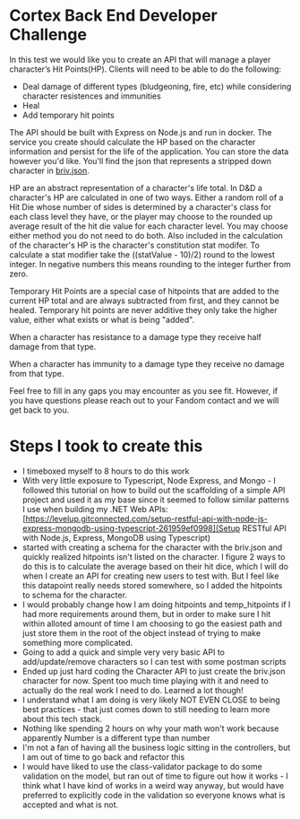 # Cortex Back End Developer Challenge
In this test we would like you to create an API that will manage a player character’s Hit Points(HP). Clients will need to be able to do the following:
- Deal damage of different types (bludgeoning, fire, etc) while considering character resistences and immunities
- Heal
- Add temporary hit points

The API should be built with Express on Node.js and run in docker. The service you create should calculate the HP based on the character information and persist for the life of the application. You can store the data however you'd like. You'll find the json that represents a stripped down character in  [briv.json](briv.json).

HP are an abstract representation of a character's life total. In D&D a character's HP are calculated in one of two ways. Either a random roll of a Hit Die whose number of sides is determined by a character's class for each class level they have, or the player may choose to the rounded up average result of the hit die value for each character level. You may choose either method you do not need to do both. Also included in the calculation of the character's HP is the character's constitution stat modifer. To calculate a stat modifier take the ((statValue - 10)/2) round to the lowest integer. In negative numbers this means rounding to the integer further from zero.

Temporary Hit Points are a special case of hitpoints that are added to the current HP total and are always subtracted from first, and they cannot be healed. Temporary hit points are never additive they only take the higher value, either what exists or what is being "added".

When a character has resistance to a damage type they receive half damage from that type.

When a character has immunity to a damage type they receive no damage from that type.

Feel free to fill in any gaps you may encounter as you see fit. However, if you have questions please reach out to your Fandom contact and we will get back to you.

# Steps I took to create this
- I timeboxed myself to 8 hours to do this work
- With very little exposure to Typescript, Node Express, and Mongo - I followed this tutorial on how to build out the scaffolding of a simple API project and used it as my base since it seemed to follow similar patterns I use when building my .NET Web APIs: [https://levelup.gitconnected.com/setup-restful-api-with-node-js-express-mongodb-using-typescript-261959ef0998](Setup RESTful API with Node.js, Express, MongoDB using Typescript)
- started with creating a schema for the character with the briv.json and quickly realized hitpoints isn't listed on the character. I figure 2 ways to do this is to calculate the average based on their hit dice, which I will do when I create an API for creating new users to test with. But I feel like this datapoint really needs stored somewhere, so I added the hitpoints to schema for the character.
- I would probably change how I am doing hitpoints and temp_hitpoints if I had more requirements around them, but in order to make sure I hit within alloted amount of time I am choosing to go the easiest path and just store them in the root of the object instead of trying to make something more complicated.
- Going to add a quick and simple very very basic API to add/update/remove characters so I can test with some postman scripts
- Ended up just hard coding the Character API to just create the briv.json character for now. Spent too much time playing with it and need to actually do the real work I need to do. Learned a lot though!
- I understand what I am doing is very likely NOT EVEN CLOSE to being best practices - that just comes down to still needing to learn more about this tech stack.
- Nothing like spending 2 hours on why your math won't work because apparently Number is a different type than number
- I'm not a fan of having all the business logic sitting in the controllers, but I am out of time to go back and refactor this
- I would have liked to use the class-validator package to do some validation on the model, but ran out of time to figure out how it works - I think what I have kind of works in a weird way anyway, but would have preferred to explicitly code in the validation so everyone knows what is accepted and what is not.